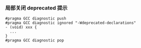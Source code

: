 ### 局部关闭 deprecated 提示

```
#pragma GCC diagnostic push
#pragma GCC diagnostic ignored "-Wdeprecated-declarations"
- (void) xxx {
  ...
}
#pragma GCC diagnostic pop
```

